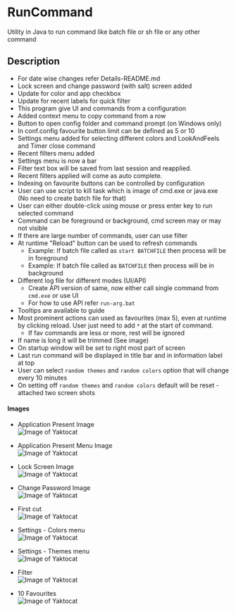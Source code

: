 # RunCommand
Utility in Java to run command like batch file or sh file or any other command

## Description<br>
* For date wise changes refer Details-README.md
* Lock screen and change password (with salt) screen added
* Update for color and app checkbox
* Update for recent labels for quick filter
* This program give UI and commands from a configuration
* Added context menu to copy command from a row
* Button to open config folder and command prompt (on Windows only)
* In conf.config favourite button limit can be defined as 5 or 10
* Settings menu added for selecting different colors and LookAndFeels and Timer close command
* Recent filters menu added
* Settings menu is now a bar
* Filter text box will be saved from last session and reapplied.
* Recent filters applied will come as auto complete.
* Indexing on favourite buttons can be controlled by configuration
* User can use script to kill task which is image of cmd.exe or java.exe (No need to create batch file for that)
* User can either double-click using mouse or press enter key to run selected command
* Command can be foreground or background, cmd screen may or may not visible
* If there are large number of commands, user can use filter
* At runtime "Reload" button can be used to refresh commands
    - Example: If batch file called as `start BATCHFILE` then process will be in foreground
    - Example: If batch file called as `BATCHFILE` then process will be in background
* Different log file for different modes (UI/API)
    - Create API version of same, now either call single command from `cmd.exe` or use UI
    - For how to use API refer `run-arg.bat`
* Tooltips are available to guide
* Most prominent actions can used as favourites (max 5), even at runtime by clicking reload.  User just need to add `*` at the start of command.
    - If fav commands are less or more, rest will be ignored
* If name is long it will be trimmed (See image)
* On startup window will be set to right most part of screen
* Last run command will be displayed in title bar and in information label at top
* User can select `random themes` and `random colors` option that will change every 10 minutes
* On setting off `random themes` and `random colors` default will be reset - attached two screen shots

#### Images<br>
* Application Present Image<br>
![Image of Yaktocat](https://github.com/svermaji/RunCommand/blob/master/app-images/app-image-30-sep-21.png) 

* Application Present Menu Image<br>
![Image of Yaktocat](https://github.com/svermaji/RunCommand/blob/master/app-images/app-image-1-oct-21-menu.png)

* Lock Screen Image<br>
![Image of Yaktocat](https://github.com/svermaji/RunCommand/blob/master/app-images/app-image-lock-1-oct-21.png)

* Change Password Image<br>
![Image of Yaktocat](https://github.com/svermaji/RunCommand/blob/master/app-images/app-image-change-pwd-1-oct-21.png)

* First cut<br>
![Image of Yaktocat](https://github.com/svermaji/RunCommand/blob/master/app-images/app-image-first-cut.png) 

* Settings - Colors menu<br>
![Image of Yaktocat](https://github.com/svermaji/RunCommand/blob/master/app-images/app-image-colors-menu.png) 

* Settings - Themes menu<br>
![Image of Yaktocat](https://github.com/svermaji/RunCommand/blob/master/app-images/app-image-themes-menu.png) 

* Filter<br>
![Image of Yaktocat](https://github.com/svermaji/RunCommand/blob/master/app-images/app-image-filter.png) 

* 10 Favourites<br>
![Image of Yaktocat](https://github.com/svermaji/RunCommand/blob/master/app-images/app-image-10-favs.png) 

